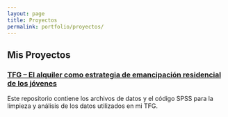 ```yaml
---
layout: page
title: Proyectos
permalink: portfolio/proyectos/
---
```


## Mis Proyectos

### [TFG – El alquiler como estrategia de emancipación residencial de los jóvenes](https://github.com/aliciatm/Sintaxis-TFG-alquiler-jovenes)
Este repositorio contiene los archivos de datos y el código SPSS para la limpieza y análisis de los datos utilizados en mi TFG.

